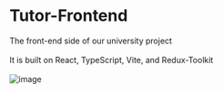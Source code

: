 # Tutor-Frontend
The front-end side of our university project
<br><br>
It is built on React, TypeScript, Vite, and Redux-Toolkit
<br><br>
![image](https://user-images.githubusercontent.com/43859685/222917695-4f562eab-deb7-43e0-a726-974a0e5eec4c.png)
